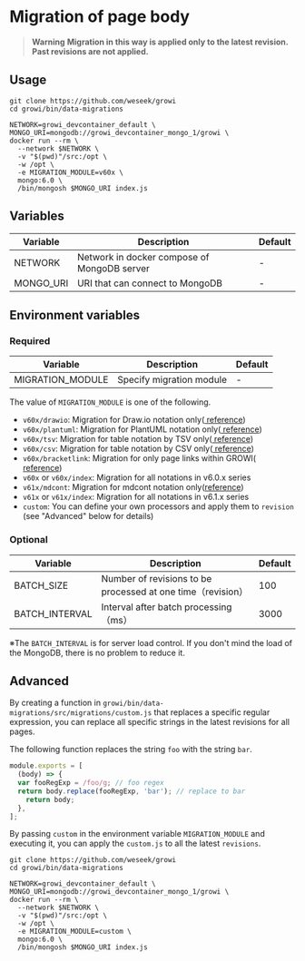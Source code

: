 # Migration of page body

> **Warning**
> **Migration in this way is applied only to the latest revision. Past revisions are not applied.**

## Usage
```
git clone https://github.com/weseek/growi
cd growi/bin/data-migrations

NETWORK=growi_devcontainer_default \
MONGO_URI=mongodb://growi_devcontainer_mongo_1/growi \
docker run --rm \
  --network $NETWORK \
  -v "$(pwd)"/src:/opt \
  -w /opt \
  -e MIGRATION_MODULE=v60x \
  mongo:6.0 \
  /bin/mongosh $MONGO_URI index.js
```

## Variables
| Variable              | Description                                                                    | Default |
| --------------------- | ------------------------------------------------------------------------------ | ------- |
| NETWORK     | Network in docker compose of MongoDB server                                                         | -       |
| MONGO_URI| URI that can connect to MongoDB                                                     | -       |

## Environment variables
### Required

| Variable              | Description                                                                    | Default |
| --------------------- | ------------------------------------------------------------------------------ | ------- |
| MIGRATION_MODULE     | Specify migration module                                                       | -       |

The value of `MIGRATION_MODULE` is one of the following.
- `v60x/drawio`: Migration for Draw.io notation only([
reference](https://docs.growi.org/ja/admin-guide/upgrading/60x.html#%E4%BB%95%E6%A7%98%E5%A4%89%E6%9B%B4-draw-io-diagrams-net-%E8%A8%98%E6%B3%95))
- `v60x/plantuml`: Migration for PlantUML notation only([
reference](https://docs.growi.org/ja/admin-guide/upgrading/60x.html#%E4%BB%95%E6%A7%98%E5%A4%89%E6%9B%B4-plantuml-%E8%A8%98%E6%B3%95))
- `v60x/tsv`: Migration for table notation by TSV only([
reference](https://docs.growi.org/ja/admin-guide/upgrading/60x.html#%E4%BB%95%E6%A7%98%E5%A4%89%E6%9B%B4-csv-tsv-%E3%81%AB%E3%82%88%E3%82%8B%E3%83%86%E3%83%BC%E3%83%95%E3%82%99%E3%83%AB%E6%8F%8F%E7%94%BB%E8%A8%98%E6%B3%95))
- `v60x/csv`: Migration for table notation by CSV only([
reference](https://docs.growi.org/ja/admin-guide/upgrading/60x.html#%E4%BB%95%E6%A7%98%E5%A4%89%E6%9B%B4-csv-tsv-%E3%81%AB%E3%82%88%E3%82%8B%E3%83%86%E3%83%BC%E3%83%95%E3%82%99%E3%83%AB%E6%8F%8F%E7%94%BB%E8%A8%98%E6%B3%95))
- `v60x/bracketlink`: Migration for only page links within GROWI([
reference](https://docs.growi.org/ja/admin-guide/upgrading/60x.html#%E6%9C%AA%E5%AE%9F%E8%A3%85-%E5%BB%83%E6%AD%A2%E6%A4%9C%E8%A8%8E%E4%B8%AD-growi-%E7%8B%AC%E8%87%AA%E8%A8%98%E6%B3%95%E3%81%AE%E3%83%98%E3%82%9A%E3%83%BC%E3%82%B7%E3%82%99%E3%83%AA%E3%83%B3%E3%82%AF))
- `v60x` or `v60x/index`: Migration for all notations in v6.0.x series
- `v61x/mdcont`: Migration for mdcont notation only([reference](https://docs.growi.org/ja/admin-guide/upgrading/61x.html#%E4%BB%95%E6%A7%98%E5%A4%89%E6%9B%B4-%E3%82%A2%E3%83%B3%E3%82%AB%E3%83%BC%E3%83%AA%E3%83%B3%E3%82%AF%E3%81%AB%E8%87%AA%E5%8B%95%E4%BB%98%E4%B8%8E%E3%81%95%E3%82%8C%E3%82%8B-mdcont-%E3%83%95%E3%82%9A%E3%83%AC%E3%83%95%E3%82%A3%E3%82%AF%E3%82%B9%E3%81%AE%E5%BB%83%E6%AD%A2))
- `v61x` or `v61x/index`: Migration for all notations in v6.1.x series
- `custom`: You can define your own processors and apply them to `revision` (see "Advanced" below for details)

### Optional

| Variable              | Description                                                                    | Default |
| --------------------- | ------------------------------------------------------------------------------ | ------- |
| BATCH_SIZE     | Number of revisions to be processed at one time（revision）                                                         | 100       |
| BATCH_INTERVAL| Interval after batch processing（ms）                                                     | 3000       |

※The `BATCH_INTERVAL` is for server load control. If you don't mind the load of the MongoDB, there is no problem to reduce it.

## Advanced

By creating a function in `growi/bin/data-migrations/src/migrations/custom.js` that replaces a specific regular expression, you can replace all specific strings in the latest revisions for all pages.

The following function replaces the string `foo` with the string `bar`.

``` javascript
module.exports = [
  (body) => {
  var fooRegExp = /foo/g; // foo regex
  return body.replace(fooRegExp, 'bar'); // replace to bar
    return body;
  },
];

```

By passing `custom` in the environment variable `MIGRATION_MODULE` and executing it, you can apply the `custom.js` to all the latest `revisions`.
```
git clone https://github.com/weseek/growi
cd growi/bin/data-migrations

NETWORK=growi_devcontainer_default \
MONGO_URI=mongodb://growi_devcontainer_mongo_1/growi \
docker run --rm \
  --network $NETWORK \
  -v "$(pwd)"/src:/opt \
  -w /opt \
  -e MIGRATION_MODULE=custom \
  mongo:6.0 \
  /bin/mongosh $MONGO_URI index.js
```